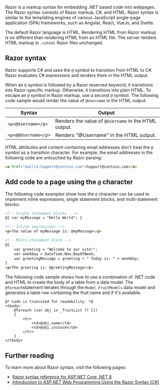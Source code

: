 Razor is a markup syntax for embedding .NET based code into webpages. The Razor syntax consists of Razor markup, C#, and HTML. Razor syntax is similar to the templating engines of various JavaScript single-page application (SPA) frameworks, such as Angular, React, VueJs, and Svelte.

The default Razor language is HTML. Rendering HTML from Razor markup is no different than rendering HTML from an HTML file. The server renders HTML markup in `.cshtml` Razor files unchanged.

## Razor syntax

Razor supports C# and uses the `@` symbol to transition from HTML to C#. Razor evaluates C# expressions and renders them in the HTML output. 

When an `@` symbol is followed by a Razor reserved keyword, it transitions into Razor-specific markup. Otherwise, it transitions into plain HTML. To escape an `@` symbol in Razor markup, use a second `@` symbol. The following code sample would render the value of `@Username` in the HTML output.

Syntax | Output
--- | ---
`<p>@Username</p>` | Renders the value of `@Username` in the HTML output.
`<p>@@Username</p>` | Renders "@Username" in the HTML output. 

HTML attributes and content containing email addresses don't treat the `@` symbol as a transition character. For example, the email addresses in the following code are untouched by Razor parsing:

```html
<a href="mailto:Support@contoso.com">Support@contoso.com</a>
```

## Add code to a page using the `@` character

The following code examples show how the `@` character can be used to implement inline expressions, single statement blocks, and multi-statement blocks:

```html
<!-- Single statement blocks  -->
@{ var myMessage = "Hello World"; }

<!-- Inline expressions -->
<p>The value of myMessage is: @myMessage</p>

<!-- Multi-statement block -->
@{
    var greeting = "Welcome to our site!";
    var weekDay = DateTime.Now.DayOfWeek;
    var greetingMessage = greeting + " Today is: " + weekDay;
}
<p>The greeting is: @greetingMessage</p>
```

The following code sample shows how to use a combination of .NET code and HTML to create the body of a table from a data model. The `@foreach`statement iterates through the `Model.FruitModels` data model and generates a table row containing the fruit name and if it's available.

```razor
@* Code is truncated for readability. *@
<tbody>
    @foreach (var obj in _fruitList ?? [])
    {
        <tr>
            <td>@obj.name</td>
            <td>@obj.instock</td>
        </tr>
    }
</tbody>
```

## Further reading

To learn more about Razor syntax, visit the following pages:

* [Razor syntax reference for ASP.NET Core .NET 8](/aspnet/core/mvc/views/razor?view=aspnetcore-8.0)
* [Introduction to ASP.NET Web Programming Using the Razor Syntax (C#)](/aspnet/web-pages/overview/getting-started/introducing-razor-syntax-c#the-top-8-programming-tips)
